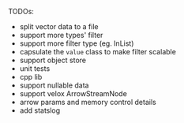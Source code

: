 TODOs:
* split vector data to a file
* support more types' filter
* support more filter type (eg. InList)
* capsulate the `value` class to make filter scalable
* support object store 
* unit tests
* cpp lib
* support nullable data
* support velox ArrowStreamNode
* arrow params and memory control details
* add statslog
